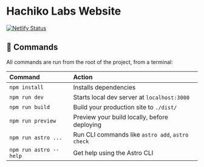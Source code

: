 # Hachiko Labs Website
[![Netlify Status](https://api.netlify.com/api/v1/badges/cacbe970-73a0-47d3-9f2d-554764de7a9d/deploy-status)](https://app.netlify.com/sites/hachikolabs/deploys)
## 🧞 Commands

All commands are run from the root of the project, from a terminal:

| Command                | Action                                           |
| :--------------------- | :----------------------------------------------- |
| `npm install`          | Installs dependencies                            |
| `npm run dev`          | Starts local dev server at `localhost:3000`      |
| `npm run build`        | Build your production site to `./dist/`          |
| `npm run preview`      | Preview your build locally, before deploying     |
| `npm run astro ...`    | Run CLI commands like `astro add`, `astro check` |
| `npm run astro --help` | Get help using the Astro CLI                     |
